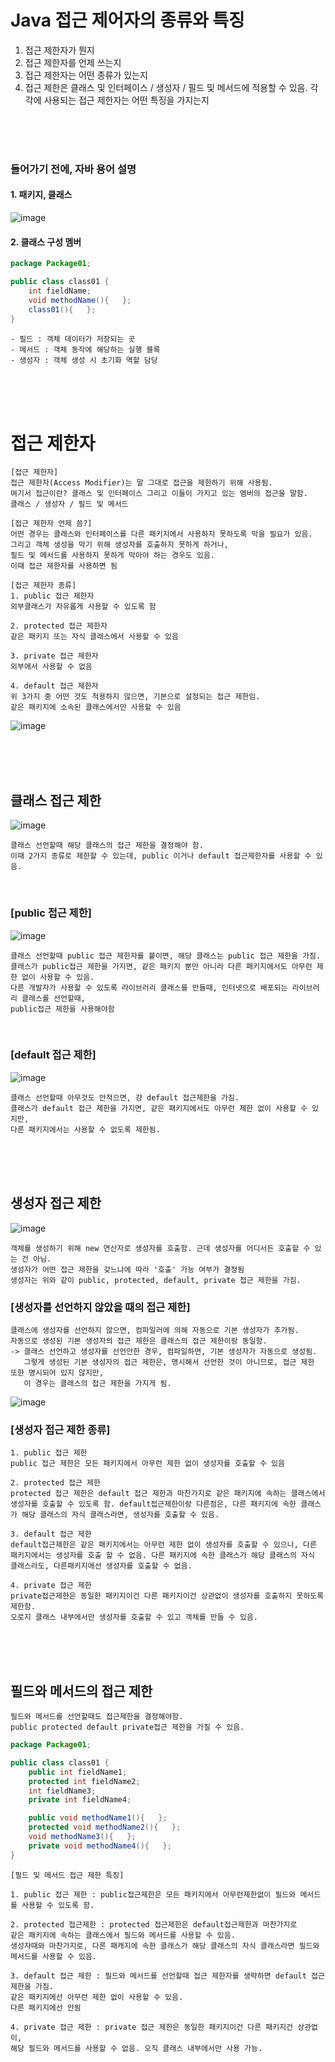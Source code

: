 # Java 접근 제어자의 종류와 특징
1. 접근 제한자가 뭔지
2. 접근 제한자를 언제 쓰는지
3. 접근 제한자는 어떤 종류가 있는지
4. 접근 제한은 클래스 및 인터페이스 / 생성자 / 필드 및 메서드에 적용할 수 있음. 각각에 사용되는 접근 제한자는 어떤 특징을 가지는지

<br>
<br>
<br>

### 들어가기 전에, 자바 용어 설명    
#### 1. 패키지, 클래스
![image](https://github.com/jiyeonnnny/Computer-Science/assets/139419091/387af9e2-aacb-4eb9-bf03-ca7fad7e3cc4)   

#### 2. 클래스 구성 멤버
```java
package Package01;

public class class01 {
    int fieldName;
    void methodName(){   };
    class01(){   };
}
```
```
- 필드 : 객체 데이터가 저장되는 곳
- 메서드 : 객체 동작에 해당하는 실행 블록
- 생성자 : 객체 생성 시 초기화 역할 담당
```


<br>
<br>
<br>

# 접근 제한자
```
[접근 제한자]
접근 제한자(Access Modifier)는 말 그대로 접근을 제한하기 위해 사용됨.
여기서 접근이란? 클래스 및 인터페이스 그리고 이들이 가지고 있는 멤버의 접근을 말함.
클래스 / 생성자 / 필드 및 메서드
```
```
[접근 제한자 언제 씀?]
어떤 경우는 클래스와 인터페이스를 다른 패키지에서 사용하지 못하도록 막을 필요가 있음.
그리고 객체 생성을 막기 위해 생성자를 호출하지 못하게 하거나,
필드 및 메서드를 사용하지 못하게 막아야 하는 경우도 있음.
이때 접근 제한자를 사용하면 됨
```
```
[접근 제한자 종류]
1. public 접근 제한자
외부클래스가 자유롭게 사용할 수 있도록 함

2. protected 접근 제한자
같은 패키지 또는 자식 클래스에서 사용할 수 있음

3. private 접근 제한자
외부에서 사용할 수 없음

4. default 접근 제한자
위 3가지 중 어떤 것도 적용하지 않으면, 기본으로 설정되는 접근 제한임.
같은 패키지에 소속된 클래스에서만 사용할 수 있음
```
![image](https://github.com/jiyeonnnny/Computer-Science/assets/139419091/c5c034f7-ff24-4573-a7e5-640f853e81ea)

<br>
<br>
<br>

## 클래스 접근 제한
![image](https://github.com/jiyeonnnny/Computer-Science/assets/139419091/387af9e2-aacb-4eb9-bf03-ca7fad7e3cc4)   
```
클래스 선언할때 해당 클래스의 접근 제한을 결정해야 함.
이때 2가지 종류로 제한할 수 있는데, public 이거나 default 접근제한자를 사용할 수 있음.
```

<br>

### [public 접근 제한]
![image](https://github.com/jiyeonnnny/Computer-Science/assets/139419091/8eccec3d-3603-4b67-9671-578322727d55)   
```
클래스 선언할때 public 접근 제한자를 붙이면, 해당 클래스는 public 접근 제한을 가짐.
클래스가 public접근 제한을 가지면, 같은 패키지 뿐만 아니라 다른 패키지에서도 아무런 제한 없이 사용할 수 있음.
다른 개발자가 사용할 수 있도록 라이브러리 클래스를 만들때, 인터넷으로 배포되는 라이브러리 클래스를 선언할때,
public접근 제한을 사용해야함
```

<br>

### [default 접근 제한]
![image](https://github.com/jiyeonnnny/Computer-Science/assets/139419091/af9cbcb8-a739-4481-b988-fb168645fb8d)
```
클래스 선언할때 아무것도 안적으면, 걍 default 접근제한을 가짐.
클래스가 default 접근 제한을 가지면, 같은 패키지에서도 아무런 제한 없이 사용할 수 있지만,
다른 패키지에서는 사용할 수 없도록 제한됨.
```

<br>
<br>
<br>

## 생성자 접근 제한
![image](https://github.com/jiyeonnnny/Computer-Science/assets/139419091/9c43ea2b-1fca-4818-bcbb-6390847404b4)   
```
객체를 생성하기 위해 new 연산자로 생성자를 호출함. 근데 생성자를 어디서든 호출할 수 있는 건 아님.
생성자가 어떤 접근 제한을 갖느냐에 따라 '호출' 가능 여부가 결정됨
생성자는 위와 같이 public, protected, default, private 접근 제한을 가짐.
```

### [생성자를 선언하지 않았을 때의 접근 제한]
```
클래스에 생성자를 선언하지 않으면, 컴파일러에 의해 자동으로 기본 생성자가 추가됨.
자동으로 생성된 기본 생성자의 접근 제한은 클래스의 접근 제한이랑 동일함.
-> 클래스 선언하고 생성자를 선언안한 경우, 컴파일하면, 기본 생성자가 자동으로 생성됨.
   그렇게 생성된 기본 생성자의 접근 제한은, 명시해서 선언한 것이 아니므로, 접근 제한 또한 명시되어 있지 않지만,
   이 경우는 클래스의 접근 제한을 가지게 됨.
```
![image](https://github.com/jiyeonnnny/Computer-Science/assets/139419091/9cc3de90-b911-4fd6-b355-6255f3d110da)   

### [생성자 접근 제한 종류]
```
1. public 접근 제한
public 접근 제한은 모든 패키지에서 아무런 제한 없이 생성자를 호출할 수 있음

2. protected 접근 제한
protected 접근 제한은 default 접근 제한과 마찬가지로 같은 패키지에 속하는 클래스에서 생성자를 호출할 수 있도록 함. default접근제한이랑 다른점은, 다른 패키지에 속한 클래스가 해당 클래스의 자식 클래스라면, 생성자를 호출할 수 있음.

3. default 접근 제한   
default접근제한은 같은 패키지에서는 아무런 제한 없이 생성자를 호출할 수 있으나, 다른 패키지에서는 생성자를 호출 할 수 없음. 다른 패키지에 속한 클래스가 해당 클래스의 자식 클래스라도, 다른패키지에선 생성자를 호출할 수 없음.

4. private 접근 제한   
private접근제한은 동일한 패키지이건 다른 패키지이건 상관없이 생성자를 호출하지 못하도록 제한함.
오로지 클래스 내부에서만 생성자를 호출할 수 있고 객체를 만들 수 있음.
```

<br>
<br>
<br>

## 필드와 메서드의 접근 제한
```
필드와 메서드를 선언할때도 접근제한을 결정해야함.
public protected default private접근 제한을 가질 수 있음.
```
```java
package Package01;

public class class01 {
    public int fieldName1;
    protected int fieldName2;
    int fieldName3;
    private int fieldName4;

    public void methodName1(){   };
    protected void methodName2(){   };
    void methodName3(){   };
    private void methodName4(){   };
}
```
```
[필드 및 메서드 접근 제한 특징]

1. public 접근 제한 : public접근제한은 모든 패키지에서 아무런제한없이 필드와 메서드를 사용할 수 있도록 함.

2. protected 접근제한 : protected 접근제한은 default접근제한과 마찬가지로
같은 패키지에 속하는 클래스에서 필드와 메서드를 사용할 수 있음.
생성자때와 마찬가지로, 다른 패캐지에 속한 클래스가 해당 클래스의 자식 클래스라면 필드와 메서드를 사용할 수 있음.

3. default 접근 제한 : 필드와 메서드를 선언할때 접근 제한자를 생략하면 default 접근 제한을 가짐.
같은 패키지에선 아무런 제한 없이 사용할 수 있음.
다른 패키지에선 안됨

4. private 접근 제한 : private 접근 제한은 동일한 패키지이건 다른 패키지건 상관없이,
해당 필드와 메서드를 사용할 수 없음. 오직 클래스 내부에서만 사용 가능.
```
